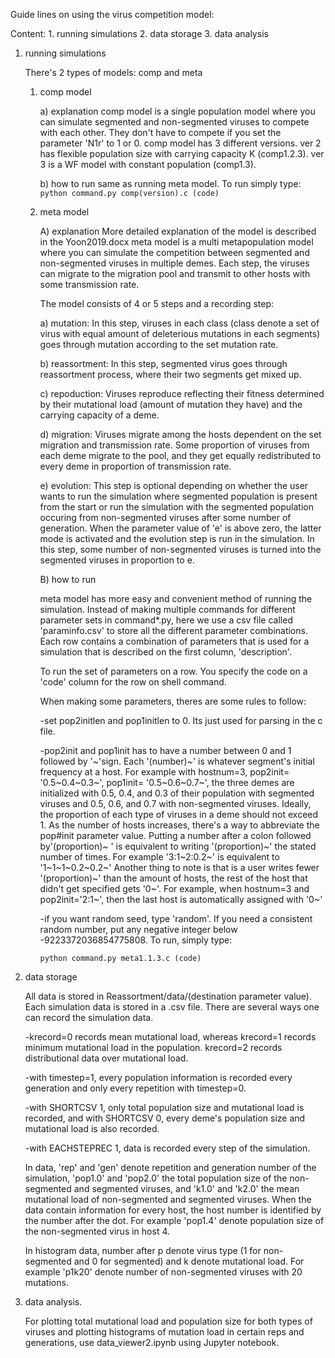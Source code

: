 Guide lines on using the virus competition model:

Content:
	1. running simulations
	2. data storage
	3. data analysis


1. running simulations 

	There's 2 types of models: comp and meta

	1) comp model

		a) explanation
		comp model is a single population model where you can simulate 
		segmented and non-segmented viruses to compete with each other. They don't have to
		compete if you set the parameter 'N1r' to 1 or 0.
		comp model has 3 different versions.
		ver 2 has flexible population size with carrying capacity K (comp1.2.3).
		ver 3 is a WF model with constant population (comp1.3).

		b) how to run
		same as running meta model.
		To run simply type: 
		```python command.py comp(version).c (code)``` 

	2) meta model

		A) explanation
		More detailed explanation of the model is described in the Yoon2019.docx
		meta model is a multi metapopulation model where you can simulate the competition between segmented and non-segmented viruses in multiple demes.
		Each step, the viruses can migrate to the migration pool and transmit to other hosts with some transmission rate. 

		The model consists of 4 or 5 steps and a recording step:

		a) mutation:
			In this step, viruses in each class (class denote a set of virus with equal amount of deleterious mutations in each segments)
			goes through mutation according to the set mutation rate.

		b) reassortment:
			In this step, segmented virus goes through reassortment process, where their two segments get mixed up.

		c) repoduction:
			Viruses reproduce reflecting their fitness determined by their mutational load (amount of mutation they have) and the carrying capacity of a deme.

		d) migration:
			Viruses migrate among the hosts dependent on the set migration and transmission rate. Some proportion of viruses from each deme
			migrate to the pool, and they get equally redistributed to every deme in proportion of transmission rate.

		e) evolution:
			This step is optional depending on whether the user wants to run the simulation where segmented population is present from the start or run the simulation with the segmented population occuring from non-segmented viruses after some number of generation. When the parameter value of 'e' is above zero, the latter mode is activated and the evolution step is run in the simulation. In this step, some number of non-segmented viruses is turned into the segmented viruses in proportion to e.


		B) how to run
		
		meta model has more easy and convenient method of running the simulation.
		Instead of making multiple commands for different parameter sets in command*.py, here we use a csv file called 'paraminfo.csv' to store all the 
		different parameter combinations. Each row contains a combination of parameters that is used for a simulation that is described on the first column, 'description'. 

		To run the set of parameters on a row. You specify the code on a 'code' column for the row on shell command.

		When making some parameters, theres are some rules to follow:

		-set pop2initlen and pop1initlen to 0. Its just used for parsing in the c file.

		-pop2init and pop1init has to have a number between 0 and 1 followed by '\~'sign. Each '(number)\~' is whatever segment's initial frequency at a host.
		For example with hostnum=3, pop2init= '0.5\~0.4\~0.3\~', pop1init= '0.5\~0.6\~0.7\~', the three demes are initialized with 0.5, 0.4, and 0.3 of their population with segmented viruses and 0.5, 0.6, and 0.7 with non-segmented viruses. Ideally, the proportion of each type of viruses in a deme should not exceed 1.
		As the number of hosts increases, there's a way to abbreviate the pop#init parameter value. Putting a number after a colon followed by'(proportion)~ ' is equivalent to writing '(proportion)\~' the stated number of times. For example '3:1\~2:0.2\~' is equivalent to '1\~1\~1\~0.2\~0.2\~'
		Another thing to note is that is a user writes fewer '(proportion)~' than the amount of hosts, the rest of the host that didn't get specified gets '0\~'. For example, when hostnum=3 and pop2init='2:1\~', then the last host is automatically assigned with '0\~'

		-if you want random seed, type 'random'. If you need a consistent random number, put any negative integer below -9223372036854775808.
		To run, simply type:

		```python command.py meta1.1.3.c (code)```

2. data storage

	All data is stored in Reassortment/data/(destination parameter value).
	Each simulation data is stored in a .csv file.
	There are several ways one can record the simulation data.

	-krecord=0 records mean mutational load, whereas krecord=1 records minimum mutational load in the population. krecord=2 records distributional data over mutational load.

	-with timestep=1, every population information is recorded every generation and only every repetition with timestep=0.

	-with SHORTCSV 1, only total population size and mutational load is recorded, and with SHORTCSV 0, every deme's population size and mutational load is also recorded.

	-with EACHSTEPREC 1, data is recorded every step of the simulation.

	In data, 'rep' and 'gen' denote repetition and generation number of the simulation, 'pop1.0' and 'pop2.0' the total population size of the non-segmented and segmented viruses, and 'k1.0' and 'k2.0' the mean mutational load of non-segmented and segmented viruses.
	When the data contain information for every host, the host number is identified by the number after the dot. For example 'pop1.4' denote population size of the non-segmented virus in host 4.

	In histogram data, number after p denote virus type (1 for non-segmented and 0 for segmented) and k denote mutational load. For example 'p1k20' denote number of non-segmented viruses with 20 mutations. 
	

3. data analysis.

	For plotting total mutational load and population size for both types of viruses and plotting histograms of mutation load in certain reps and generations, use data_viewer2.ipynb using Jupyter notebook.






















